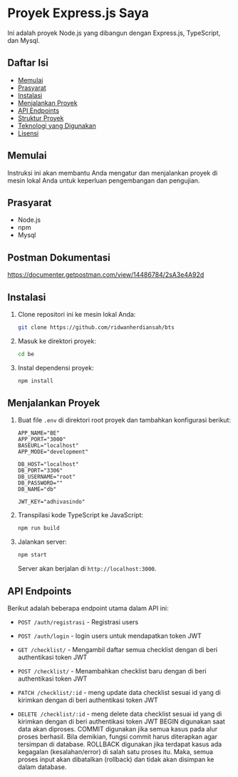 # Proyek Express.js Saya

Ini adalah proyek Node.js yang dibangun dengan Express.js, TypeScript, dan Mysql.

## Daftar Isi

- [Memulai](#memulai)
- [Prasyarat](#prasyarat)
- [Instalasi](#instalasi)
- [Menjalankan Proyek](#menjalankan-proyek)
- [API Endpoints](#api-endpoints)
- [Struktur Proyek](#struktur-proyek)
- [Teknologi yang Digunakan](#teknologi-yang-digunakan)
- [Lisensi](#lisensi)

## Memulai

Instruksi ini akan membantu Anda mengatur dan menjalankan proyek di mesin lokal Anda untuk keperluan pengembangan dan pengujian.

## Prasyarat

- Node.js
- npm
- Mysql

## Postman Dokumentasi
https://documenter.getpostman.com/view/14486784/2sA3e4A92d

## Instalasi

1. Clone repositori ini ke mesin lokal Anda:
    ```sh
    git clone https://github.com/ridwanherdiansah/bts
    ```
2. Masuk ke direktori proyek:
    ```sh
    cd be
    ```
3. Instal dependensi proyek:
    ```sh
    npm install
    ```

## Menjalankan Proyek

1. Buat file `.env` di direktori root proyek dan tambahkan konfigurasi berikut:
    ```env
    APP_NAME="BE"
    APP_PORT="3000"
    BASEURL="localhost"
    APP_MODE="development"

    DB_HOST="localhost"
    DB_PORT="3306"
    DB_USERNAME="root"
    DB_PASSWORD=""
    DB_NAME="db"

    JWT_KEY="adhivasindo"
    ```
2. Transpilasi kode TypeScript ke JavaScript:
    ```sh
    npm run build
    ```
3. Jalankan server:
    ```sh
    npm start
    ```
    Server akan berjalan di `http://localhost:3000`.

## API Endpoints

Berikut adalah beberapa endpoint utama dalam API ini:

- `POST /auth/registrasi` - Registrasi users
- `POST /auth/login` - login users untuk mendapatkan token JWT

- `GET /checklist/` - Mengambil daftar semua checklist dengan di beri authentikasi token JWT
- `POST /checklist/` - Menambahkan checklist baru dengan di beri authentikasi token JWT
- `PATCH /checklist/:id` - meng update data checklist sesuai id yang di kirimkan dengan di beri authentikasi token JWT
- `DELETE /checklist/:id` - meng delete data checklist sesuai id yang di kirimkan dengan di beri authentikasi token JWT
BEGIN
digunakan saat data akan diproses.
COMMIT
digunakan jika semua kasus pada alur proses berhasil. Bila demikian, fungsi commit harus diterapkan agar tersimpan di database.
ROLLBACK
digunakan jika terdapat kasus ada kegagalan (kesalahan/error) di salah satu proses itu. Maka, semua proses input akan dibatalkan (rollback) dan tidak akan disimpan ke dalam database.


